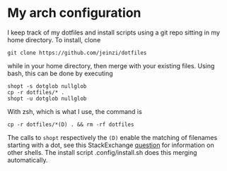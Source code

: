 # My arch configuration
I keep track of my dotfiles and install scripts using a git repo sitting in my home directory. To install, clone
```
git clone https://github.com/jeinzi/dotfiles
```
while in your home directory, then merge with your existing files. Using bash, this can be done by executing
```
shopt -s dotglob nullglob
cp -r dotfiles/* .
shopt -u dotglob nullglob
```
With zsh, which is what I use, the command is 
```
cp -r dotfiles/*(D) . && rm -rf dotfiles
```
The calls to `shopt` respectively the `(D)` enable the matching of filenames starting with a dot, see this StackExchange [question](http://unix.stackexchange.com/questions/6393/how-do-you-move-all-files-including-hidden-from-one-directory-to-another) for information on other shells. The install script .config/install.sh does this merging automatically.
